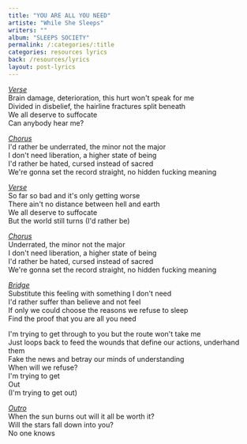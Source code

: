 ```yaml
---
title: "YOU ARE ALL YOU NEED"
artiste: "While She Sleeps"
writers: ""
album: "SLEEPS SOCIETY"
permalink: /:categories/:title
categories: resources lyrics
back: /resources/lyrics
layout: post-lyrics
---
```


<span style="text-decoration:underline;"><em>Verse</em></span>  
Brain damage, deterioration, this hurt won't speak for me  
Divided in disbelief, the hairline fractures split beneath  
We all deserve to suffocate  
Can anybody hear me?  
  
<span style="text-decoration:underline;"><em>Chorus</em></span>  
I'd rather be underrated, the minor not the major  
I don't need liberation, a higher state of being  
I'd rather be hated, cursed instead of sacred  
We're gonna set the record straight, no hidden fucking meaning  
  
<span style="text-decoration:underline;"><em>Verse</em></span>  
So far so bad and it's only getting worse  
There ain't no distance between hell and earth  
We all deserve to suffocate  
But the world still turns (I'd rather be)  
  
<span style="text-decoration:underline;"><em>Chorus</em></span>  
Underrated, the minor not the major  
I don't need liberation, a higher state of being  
I'd rather be hated, cursed instead of sacred  
We're gonna set the record straight, no hidden fucking meaning  
  
<span style="text-decoration:underline;"><em>Bridge</em></span>  
Substitute this feeling with something I don't need  
I'd rather suffer than believe and not feel  
If only we could choose the reasons we refuse to sleep  
Find the proof that you are all you need  
  
I'm trying to get through to you but the route won't take me  
Just loops back to feed the wounds that define our actions, underhand them  
Fake the news and betray our minds of understanding  
When will we refuse?  
I'm trying to get  
Out  
(I'm trying to get out)  
  
<span style="text-decoration:underline;"><em>Outro</em></span>  
When the sun burns out will it all be worth it?  
Will the stars fall down into you?  
No one knows  
